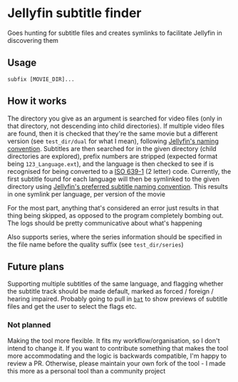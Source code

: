 # Jellyfin subtitle finder

Goes hunting for subtitle files and creates symlinks to facilitate Jellyfin in discovering them

## Usage

```
subfix [MOVIE_DIR]...
```

## How it works

The directory you give as an argument is searched for video files (only in that directory, not descending into child directories).
If multiple video files are found, then it is checked that they're the same movie but a different version (see `test_dir/dual` for what I mean), following [Jellyfin's naming convention](https://jellyfin.org/docs/general/server/media/movies/#multiple-versions-of-a-movie).
Subtitles are then searched for in the given directory (child directories are explored), prefix numbers are stripped (expected format being `123_Language.ext`), and the language is then checked to see if is recognised for being converted to a [ISO 639-1](https://www.iso.org/standard/22109.html) (2 letter) code.
Currently, the first subtitle found for each language will then be symlinked to the given directory using [Jellyfin's preferred subtitle naming convention](https://jellyfin.org/docs/general/server/media/external-files#naming).
This results in one symlink per language, per version of the movie

For the most part, anything that's considered an error just results in that thing being skipped, as opposed to the program completely bombing out.
The logs should be pretty communicative about what's happening

Also supports series, where the series information should be specified in the file name before the quality suffix (see `test_dir/series`)

## Future plans

Supporting multiple subtitles of the same language, and flagging whether the subtitle track should be made default, marked as forced / foreign / hearing impaired.
Probably going to pull in [`bat`](https://github.com/sharkdp/bat) to show previews of subtitle files and get the user to select the flags etc.

### Not planned

Making the tool more flexible.
It fits my workflow/organisation, so I don't intend to change it.
If you want to contribute something that makes the tool more accommodating and the logic is backwards compatible, I'm happy to review a PR.
Otherwise, please maintain your own fork of the tool - I made this more as a personal tool than a community project
